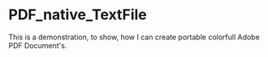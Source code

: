# PDF_native_TextFile
This is a demonstration, to show, how I can create portable colorfull Adobe PDF Document's.
